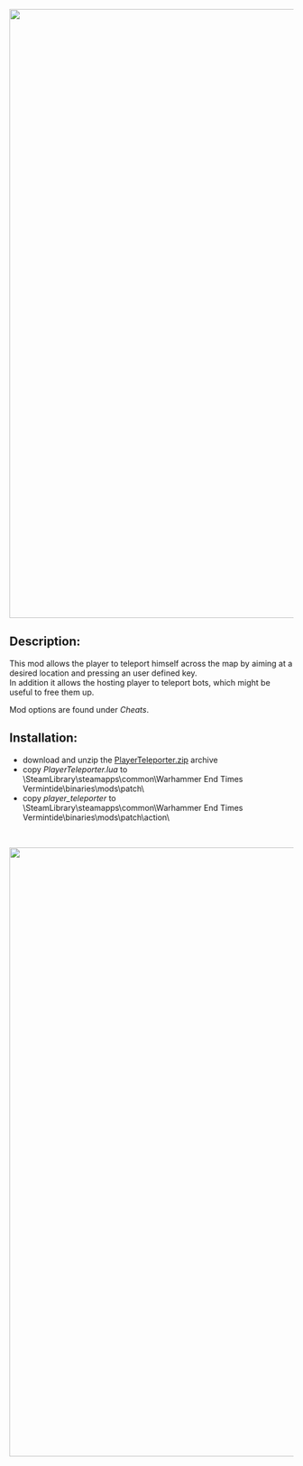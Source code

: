 <p align="center">
  <img src="../../../assets/banner-top.png" width="1080">
</p>

## Description:
This mod allows the player to teleport himself across the map by aiming at a desired location and pressing an user defined key.  
In addition it allows the hosting player to teleport bots, which might be useful to free them up.

Mod options are found under *Cheats*.

## Installation:
- download and unzip the [PlayerTeleporter.zip](../../../../releases/tag/PlayerTeleporter) archive
- copy *PlayerTeleporter.lua* to \SteamLibrary\steamapps\common\Warhammer End Times Vermintide\binaries\mods\patch\
- copy *player_teleporter* to \SteamLibrary\steamapps\common\Warhammer End Times Vermintide\binaries\mods\patch\action\

<br/>

<p align="center">
  <img src="../../../assets/banner-buttom.png" width="1080">
</p>
